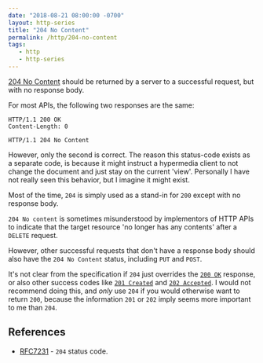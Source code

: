```yaml
---
date: "2018-08-21 08:00:00 -0700"
layout: http-series
title: "204 No Content"
permalink: /http/204-no-content
tags:
   - http
   - http-series
---
```


[204 No Content][1] should be returned by a server to a successful request,
but with no response body.

For most APIs, the following two responses are the same:

```http
HTTP/1.1 200 OK
Content-Length: 0
```

```http
HTTP/1.1 204 No Content
```

However, only the second is correct. The reason this status-code exists as a
separate code, is because it might instruct a hypermedia client to not change
the document and just stay on the current 'view'. Personally I have not really
seen this behavior, but I imagine it might exist.

Most of the time, `204` is simply used as a stand-in for `200` except with no
response body.

`204 No content` is sometimes misunderstood by implementors of HTTP APIs to
indicate that the target resource 'no longer has any contents' after a
`DELETE` request.

However, other successful requests that don't have a response body should also
have the `204 No Content` status, including `PUT` and `POST`.

It's not clear from the specification if `204` just overrides the [`200 OK`][2]
response, or also other success codes like [`201 Created`][3] and
[`202 Accepted`][4]. I would not recommend doing this, and _only_ use `204` if
you would otherwise want to return `200`, because the information `201` or
`202` imply seems more important to me than `204`.

References
----------

* [RFC7231][1] - `204` status code.

[1]: https://tools.ietf.org/html/rfc7231#section-6.3.5
[2]: /http/200-ok
[3]: /http/201-created
[4]: /http/202-accepted
